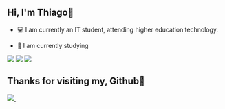 ## Hi, I'm Thiago👋

- 💻 I am currently an IT student, attending higher education technology.  

- 🧠 I am currently studying 
<img src="https://img.shields.io/badge/Java-ED8B00?style=for-the-badge&logo=java&logoColor=white" />
<img src="https://img.shields.io/badge/Spring-6DB33F?style=for-the-badge&logo=spring&logoColor=white" />
<img src="https://img.shields.io/badge/MySQL-00000F?style=for-the-badge&logo=mysql&logoColor=white" /> 



## Thanks for visiting my, Github🙌

 <a href="https://www.linkedin.com/in/thiago-felipe-3a05b51ab/">
    <img src="https://img.shields.io/badge/linkedin-%230077B5.svg?&style=for-the-badge&logo=linkedin&logoColor=white" />
  </a>&nbsp;&nbsp;
  
